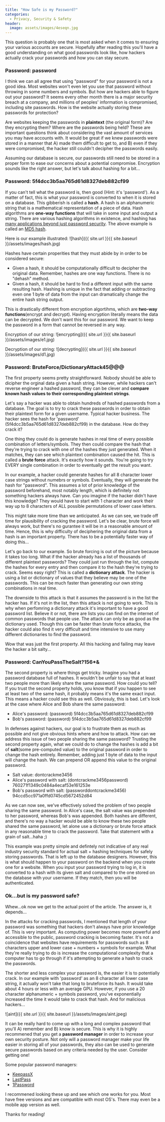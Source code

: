 ```yaml
---
title: "How Safe is my Password?"
categories:
  - Privacy, Security & Safety
header:
  image: assets/images/4eseqn.jpg
---
```


This question is probably one that is most asked when it comes to ensuring your various accounts are secure. Hopefully after reading this you'll have a good understanding on what good passwords look like, how hackers actually crack your passwords and how you can stay secure. 

### Password: password 

I think we can all agree that using "password" for your password is not a good idea. Most websites won't even let you use that password without throwing in some numbers and symbols. But how are hackers able to figure out your password? It seems every other month there is a major security breach at a company, and millions of peoples' information is compromised, including site passwords. How is the website actually storing these passwords for protection?

Are websites keeping the passwords in **plaintext** (the original form)? Are they encrypting them? Where are the passwords being held? These are important questions think about considering the vast amount of services you may have accounts with. It would be great if we knew passwords were stored in a manner that A) made them difficult to get to, and B) even if they were compromised, the hacker still couldn't decipher the passwords easily.

Assuming our database is secure, our passwords still need to be stored in a proper form to ease our concerns about a potential compromise. Encryption sounds like the right answer, but let's talk about hashing for a bit...

### Password: 5f4dcc3b5aa765d61d8327deb882cf99

If you can't tell what the password is, then good (Hint: it's 'password'). As a matter of fact, this is what your password is converted to when it is stored on a database. This gibberish is called a **hash**. A hash is an alphanumeric string that is a mathematical representation of a piece of data. Hash algorithms are **one-way functions** that will take in some input and output a string. There are various hashing algorithms in existence, and hashing has [many applications beyond just password security](https://www.geeksforgeeks.org/applications-of-hashing/). The above example is called an [MD5 hash](https://searchsecurity.techtarget.com/definition/MD5). 

Here is our example illustrated:
![hash]({{ site.url }}{{ site.baseurl }}/assets/images/hash.jpg)

Hashes have certain properities that they must abide by in order to be considered secure:

* Given a hash, it should be computationally difficult to decipher the original data. Remember, hashes are one way functions. There is no "dehash" method.
* Given a hash, it should be hard to find a different input with the same resulting hash. Hashing is unique in the fact that adding or subtracting even one 1 byte of data from the input can dramatically change the entire hash string output.

This is drastically different from encryption algortihms, which are **two-way functions**(encrypt and decrypt). Having encryption literally means the data can be decrypted. We don't want this for our password. We want to keep the password in a form that cannot be reversed in any way.

Encryption of our string:
![encrypting]({{ site.url }}{{ site.baseurl }}/assets/images/e1.jpg)

Decryption of our string:
![decrypting]({{ site.url }}{{ site.baseurl }}/assets/images/d1.jpg)

### Password: BruteForce/DictionaryAttack45@@@

The first property seems pretty straightforward. Nobody should be able to dicipher the orginal data given a hash string. However, while hackers can't reverse engineer a hashed password, they can be clever and **compare known hash values to their corresponding plaintext strings**. 

Let's say a hacker was able to obtain hundreds of hashed passwords from a database. The goal is to try to crack these passwords in order to obtain their plaintext form for a given username. Typical hacker business. The hacker sees the hash for 'password' (5f4dcc3b5aa765d61d8327deb882cf99) in the database. How do they crack it? 

One thing they could do is generate hashes in real time of every possible combination of letters/symbols. They then could compare the hash that they're trying to crack with one of the hashes they just generated. When it matches, they can see which plaintext combination caused the hit. This is called a **brute force** attack. It's exactly how it sounds. You're going to try EVERY single combination in order to eventually get the result you want. 

In our example, a hacker could generate hashes for all 8 character lower case strings without numebrs or symbols. Eventually, they will generate the hash for "password". This assumes a lot of prior knowledge of the password beforehand, most notably length, which is definitely not something hackers always have. Can you imagine if the hacker didn't have this knowledge? They would have to start with 1 character and work their way up to 8 characters of ALL possible permutations of lower case letters.

This might take more time than we anticipated. As we can see, we trade off time for plausibility of cracking the password. Let's be clear, brute force will always work, but there's no gurantee it will be in a reasonable amount of time. Hence, this is why difficulty of deciphering the original data from a hash is an important property. There has to be a potentially faster way of doing this...

Let's go back to our example. So brute forcing is out of the picture because it takes too long. What if the hacker already has a list of thousands of different plaintext passwords? They could just run through the list, compute the hashes for every entry and then compare it to the hash they're trying to crack. Seems easy right? This is called a **dictionary attack**. The hacker is using a list or dictionary of values that they believe may be one of the passwords. This can be much faster than generating our own string combinations in real time. 

The downside to this attack is that it assumes the password is in the list the hacker has. If it's not in the list, then this attack is not going to work. This is why when perfomring a dictionary attack it's important to have a good password list. Believe it or not, there are lists you can find on the internet of common passwords that people use. The attack can only be as good as the dictionary used. Though this can be faster than brute force attacks, the hacker could also find it very difficult and time intensive to use many different dictionaries to find the password.

Wow that was just the first property. All this hacking and failing may leave the hacker a bit salty...

### Password: CanYouPassTheSalt?156*&

The second property is where things get tricky. Imagine you had a password database full of hashes. It wouldn't be unfair to say that at least two people more than likely share the same password. How could you tell? If you trust the second property holds, you know that if you happen to see at least two of the same hash, it probably means it's the same exact input. This means a hacker could see this as well. Obviosuly, this is bad. Let's look at the case where Alice and Bob share the same password:

* Alice's password: (password) 5f4dcc3b5aa765d61d8327deb882cf99
* Bob's password: (password) 5f4dcc3b5aa765d61d8327deb882cf99

In defenses against hackers, our goal is to frustrate them as much as possible and not give obvious hints where and how to attack. How can we address this issue of two people sharing the same password? Trusting the second property again, what we could do to change the hashes is add a bit of **salt**(some pre-computed value) to the original password in order to change the hash entirely. Remember, adding just 1 byte of data to the input will change the hash. We can prepend OR append this value to the original password.

* Salt value: dontcrackme3456
* Alice's password with salt: (dontcrackme3456password) 760271f1349c0484a4ecaf53e161253e
* Bob's password with salt: (passworddontcrackme3456) 94ccd5cc971a0ffd0745cd5672452d84

As we can now see, we've effectively solved the problem of two people sharing the same password. In Alice's case, the salt value was prepended to her password, whereas Bob's was appended. Both hashes are different, and there's no way a hacker would be able to know these two people shared the same password, let alone use a dictionary or brute force attack in any reasonable time to crack the password. Take that statement with a grain of salt...haha ;) 

This example was pretty simple and defintely not indicative of any real industry security standard for actual salt + hashing techniques for safely storing passwords. That is left up to the database designers. However, this is what should happen to your password on the backend when you create one for a website. When you input your password trying to log in, it is converted to a hash with its given salt and compared to the one stored on the database with your username. If they match, then you will be authenticated.

### Ok...but is my password safe?

Whew...ok now we get to the actual point of the article. The answer is, it depends...

In the attacks for cracking passwords, I mentioned that length of your password was something that hackers don't always have prior knowledge of. This is very important. As computing power becomes more powerful and accessible to the public, password cracking is becoming faster. It's not a coincidence that websites have requirements for passwords such as 8 characters upper and lower case + numbers + symbols for example. What they're really trying to do is increase the computational complexity that a computer has to go through if it's attempting to generate a hash to crack the passwords. 

The shorter and less complex your password is, the easier it is to potentially crack. In our example with 'password' as an 8 character all lower case string, it actually won't take that long to bruteforce its hash. It would take about 4 hours or less with an average GPU. However, if you use a 20 character alphanumeric + symbols password, you've exponentially increased the time it would take to crack that hash. And for malicious hackers...

![aint]({{ site.url }}{{ site.baseurl }}/assets/images/aint.jpeg)

It can be really hard to come up with a long and complex password that you'll A) remember and B) know is secure. This is why it is highly recommened that you get a **password manager** in order to increase your own security posture. Not only will a password manager make your life easier in storing all of your passwords, they also can be used to generate secure passwords based on any criteria needed by the user. Consider getting one! 

Some popular password managers:

* [KeepassX](https://keepass.info/)
* [LastPass](https://www.lastpass.com/)
* [1Password](https://1password.com/)

I recommened looking these up and see which one works for you. Most have free versions and are compatible with most OS's. There may even be a mobile app version as well. 

Thanks for reading! 










